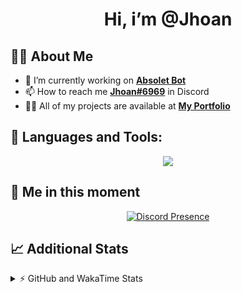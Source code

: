 <h1 align="center">Hi, i’m @Jhoan</h1>

## 🙋‍♂️ About Me

- 🔭 I’m currently working on **[Absolet Bot](https://strider.cloud)**
- 📫 How to reach me **[Jhoan#6969](https://jhoan.monster/)** in Discord
- 👨‍💻 All of my projects are available at **[My Portfolio](https://jhoan.monster)**

## 🚀 Languages and Tools:
<p align="center">
  <a href="https://skillicons.dev">
    <img src="https://skillicons.dev/icons?i=js,ts,html,css,bootstrap,nodejs,express,vscode,neovim,vim,atom,cloudflare,git,github,discord,bots,linux,mongodb,nginx,redis,wordpress,heroku&perline=11" />
  </a>
</p>
  
## 👤 Me in this moment
<p align="center">
    <a href="https://discord.com/users/612460795124776960" target="_blank" rel="nofollow">
        <img src="https://lanyard-profile-readme.vercel.app/api/612460795124776960?idleMessage=Probably%20coding%20Absolet..." alt="Discord Presence" align="center">
    </a>
</p>

## 📈 Additional Stats
<details>
    <summary>⚡ GitHub and WakaTime Stats</summary>
    <br/>

<!--START_SECTION:waka-->
![Code Time](http://img.shields.io/badge/Code%20Time-390%20hrs%2020%20mins-blue)

**🐱 My GitHub Data** 

> 🏆 755 Contributions in the Year 2022
 > 
> 📦 59.8 kB Used in GitHub's Storage 
 > 
> 💼 Opted to Hire
 > 
> 📜 4 Public Repositories 
 > 
> 🔑 30 Private Repositories  
 > 
**I'm an Early 🐤** 

```text
🌞 Morning    53 commits     ██░░░░░░░░░░░░░░░░░░░░░░░   7.99% 
🌆 Daytime    302 commits    ███████████░░░░░░░░░░░░░░   45.55% 
🌃 Evening    277 commits    ██████████░░░░░░░░░░░░░░░   41.78% 
🌙 Night      31 commits     █░░░░░░░░░░░░░░░░░░░░░░░░   4.68%

```
📅 **I'm Most Productive on Wednesday** 

```text
Monday       104 commits    ████░░░░░░░░░░░░░░░░░░░░░   15.69% 
Tuesday      91 commits     ███░░░░░░░░░░░░░░░░░░░░░░   13.73% 
Wednesday    126 commits    ████░░░░░░░░░░░░░░░░░░░░░   19.0% 
Thursday     72 commits     ██░░░░░░░░░░░░░░░░░░░░░░░   10.86% 
Friday       67 commits     ██░░░░░░░░░░░░░░░░░░░░░░░   10.11% 
Saturday     119 commits    ████░░░░░░░░░░░░░░░░░░░░░   17.95% 
Sunday       84 commits     ███░░░░░░░░░░░░░░░░░░░░░░   12.67%

```


📊 **This Week I Spent My Time On** 

```text
⌚︎ Time Zone: America/Bogota

💬 Programming Languages: 
TypeScript               2 hrs 54 mins       █████████░░░░░░░░░░░░░░░░   38.59% 
JavaScript               2 hrs 23 mins       ████████░░░░░░░░░░░░░░░░░   31.64% 
EJS                      1 hr 54 mins        ██████░░░░░░░░░░░░░░░░░░░   25.27% 
YAML                     15 mins             ░░░░░░░░░░░░░░░░░░░░░░░░░   3.39% 
JSON                     2 mins              ░░░░░░░░░░░░░░░░░░░░░░░░░   0.62%

🔥 Editors: 
VS Code                  7 hrs 33 mins       █████████████████████████   100.0%

🐱‍💻 Projects: 
Strider-System           7 hrs 33 mins       █████████████████████████   100.0%

💻 Operating System: 
Linux                    7 hrs 33 mins       █████████████████████████   100.0%

```

**I Mostly Code in JavaScript** 

```text
JavaScript               15 repos            █████████████████░░░░░░░░   68.18% 
Java                     2 repos             ██░░░░░░░░░░░░░░░░░░░░░░░   9.09% 
CSS                      2 repos             ██░░░░░░░░░░░░░░░░░░░░░░░   9.09% 
TypeScript               1 repo              █░░░░░░░░░░░░░░░░░░░░░░░░   4.55% 
Shell                    1 repo              █░░░░░░░░░░░░░░░░░░░░░░░░   4.55%

```



 Last Updated on 18/08/2022 07:38:18 UTC
<!--END_SECTION:waka-->
</details>
